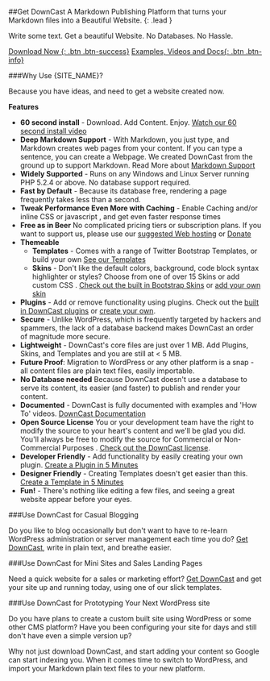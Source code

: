##Get DownCast
A Markdown Publishing Platform that turns your Markdown files into a Beautiful Website.
{: .lead }

Write some text. Get a beautiful Website. No Databases.  No Hassle.

[Download Now {: .btn .btn-success}](#)   [Examples, Videos and Docs{: .btn .btn-info}](#) 

###Why Use {SITE_NAME}?

Because you have ideas, and need to get a website created now.


**Features**

* **60 second install** - Download.  Add Content.  Enjoy. [Watch our 60 second install video](#)
* **Deep Markdown Support** - With Markdown, you just type, and Markdown creates web pages from your content. If you can type a sentence, you can create a Webpage. We created DownCast from the ground up to support Markdown. Read More about [Markdown Support](/markdown_support/)
* **Widely Supported**  - Runs on any Windows and Linux Server running PHP 5.2.4 or above. No database support required.
* **Fast by Default** - Because its database free, rendering a page frequently takes less than a second.
* **Tweak Performance Even More with Caching** - Enable Caching and/or inline CSS or javascript , and get even faster response times
* **Free as in Beer** No complicated pricing tiers or subscription plans. If you want to support us, please use our [suggested Web hosting](#) or [Donate](#)
* **Themeable**
    * **Templates** - Comes with a range of Twitter Bootstrap Templates, or build your own [See our Templates](#)
    * **Skins** - Don't like the default colors, background, code block syntax highlighter or styles? Choose from one of over 15 Skins or  add custom CSS . [Check out the built in Bootstrap Skins](#) or [add your own skin](#)
* **Plugins** - Add or remove functionality using plugins. Check out the [built in DownCast plugins](#) or [create your own](#).
* **Secure** - Unlike WordPress, which is frequently targeted by hackers and spammers, the lack of a database backend makes DownCast an order of magnitude more secure.
* **Lightweight** - DownCast's core files are just over 1 MB. Add Plugins, Skins, and Templates and you are still at < 5 MB.
* **Future Proof**: Migration to WordPress or any other platform is a snap - all content files are plain text files, easily importable.
* **No Database needed**  Because DownCast doesn't use a database to serve its content, its easier (and faster) to publish and render your content.
* **Documented** - DownCast is fully documented  with examples and 'How To' videos. [DownCast Documentation](#)
* **Open Source License** You or your development team have the right to modify the source to your heart's content and we'll be glad you did.  You'll always be free to modify the source for Commercial or Non-Commercial Purposes . [Check out the DownCast license](#).
* **Developer Friendly** - Add functionality by easily creating your own plugin.  [Create a Plugin in 5 Minutes](#)
* **Designer Friendly** - Creating Templates doesn't get easier than this. [Create a Template in 5 Minutes](#)
* **Fun!**  - There's nothing like editing a few files, and seeing a great website appear before your eyes.



###Use DownCast for Casual Blogging

Do you like to blog occasionally but don't want to have to re-learn WordPress administration or server management each time you do? [Get DownCast](#), write in plain text, and breathe easier.

###Use DownCast for Mini Sites and Sales Landing Pages

Need a quick website for a sales or marketing effort? [Get DownCast](#) and get your site up and running today, using one of our slick templates.

###Use DownCast for Prototyping Your Next WordPress site

Do you have plans to create a custom built site using WordPress or some other CMS platform? Have you been configuring your site for days and still don't have even a simple version up? 

Why not just download DownCast, and start adding your content so Google can start indexing you. When it comes time to switch to WordPress, and import your Markdown plain text files to your new platform.